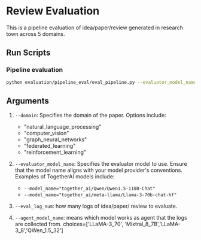 # Review Evaluation

This is a pipeline evaluation of idea/paper/review generated in research town across 5 domains.

## Run Scripts



### Pipeline evaluation

```bash
python evaluation/pipeline_eval/eval_pipeline.py --evaluator_model_name="together_ai/meta-llama/Llama-3-70b-chat-hf" --eval_log_num=10 --domain='computer_vision' --agent_model_name="LLaMA-3_70"
```

## Arguments

1. `--domain`: Specifies the domain of the paper. Options include:
   - "natural_language_processing"
   - "computer_vision"
   - "graph_neural_networks"
   - "federated_learning"
   - "reinforcement_learning"

2. `--evaluator_model_name`: Specifies the evaluator model to use. Ensure that the model name aligns with your model provider's conventions. Examples of TogetherAI models include:
   - `--model_name="together_ai/Qwen/Qwen1.5-110B-Chat"`
   - `--model_name="together_ai/meta-llama/Llama-3-70b-chat-hf"`
3. `--eval_log_num`: how many logs of idea/paper/ review to evaluate. 
4. `--agent_model_name`: means which model works as agent that the logs are collected from.  choices=['LLaMA-3_70', 'Mixtral_8_7B','LLaMA-3_8','QWen_1.5_32']



